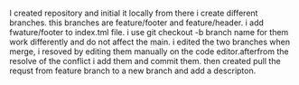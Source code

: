 I created repository and initial it locally from there i create different branches. this branches are feature/footer and feature/header. i add fwature/footer to index.tml file. i use git checkout -b branch name for them work differently and do not affect the main. i edited the two branches when merge, i resoved by editing them manually on the code editor.afterfrom the resolve of the conflict i add them and commit them. then created pull the requst from feature branch to a new branch and add a descripton. 